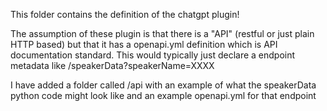 This folder contains the definition of the chatgpt plugin!

The assumption of these plugin is that there is a "API" (restful or just plain HTTP based) but that it has a openapi.yml definition which is API documentation standard. This would typically just declare a endpoint metadata like /speakerData?speakerName=XXXX

I have added a folder called /api with an example of what the speakerData python code might look like and an example openapi.yml for that endpoint
